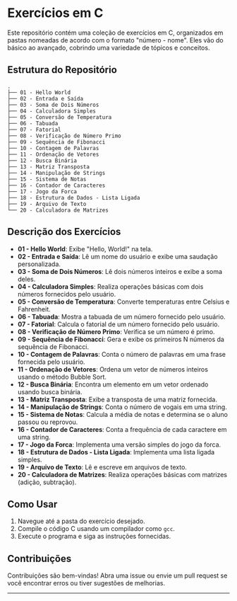 
# Exercícios em C

Este repositório contém uma coleção de exercícios em C, organizados em pastas nomeadas de acordo com o formato "número - nome". Eles vão do básico ao avançado, cobrindo uma variedade de tópicos e conceitos.

## Estrutura do Repositório

```
.
├── 01 - Hello World
├── 02 - Entrada e Saída
├── 03 - Soma de Dois Números
├── 04 - Calculadora Simples
├── 05 - Conversão de Temperatura
├── 06 - Tabuada
├── 07 - Fatorial
├── 08 - Verificação de Número Primo
├── 09 - Sequência de Fibonacci
├── 10 - Contagem de Palavras
├── 11 - Ordenação de Vetores
├── 12 - Busca Binária
├── 13 - Matriz Transposta
├── 14 - Manipulação de Strings
├── 15 - Sistema de Notas
├── 16 - Contador de Caracteres
├── 17 - Jogo da Forca
├── 18 - Estrutura de Dados - Lista Ligada
├── 19 - Arquivo de Texto
└── 20 - Calculadora de Matrizes

```

## Descrição dos Exercícios


- **01 - Hello World**: Exibe "Hello, World!" na tela.
- **02 - Entrada e Saída**: Lê um nome do usuário e exibe uma saudação personalizada.
- **03 - Soma de Dois Números**: Lê dois números inteiros e exibe a soma deles.
- **04 - Calculadora Simples**: Realiza operações básicas com dois números fornecidos pelo usuário.
- **05 - Conversão de Temperatura**: Converte temperaturas entre Celsius e Fahrenheit.
- **06 - Tabuada**: Mostra a tabuada de um número fornecido pelo usuário.
- **07 - Fatorial**: Calcula o fatorial de um número fornecido pelo usuário.
- **08 - Verificação de Número Primo**: Verifica se um número é primo.
- **09 - Sequência de Fibonacci**: Gera e exibe os primeiros N números da sequência de Fibonacci.
- **10 - Contagem de Palavras**: Conta o número de palavras em uma frase fornecida pelo usuário.
- **11 - Ordenação de Vetores**: Ordena um vetor de números inteiros usando o método Bubble Sort.
- **12 - Busca Binária**: Encontra um elemento em um vetor ordenado usando busca binária.
- **13 - Matriz Transposta**: Exibe a transposta de uma matriz fornecida.
- **14 - Manipulação de Strings**: Conta o número de vogais em uma string.
- **15 - Sistema de Notas**: Calcula a média de notas e determina se o aluno passou ou reprovou.
- **16 - Contador de Caracteres**: Conta a frequência de cada caractere em uma string.
- **17 - Jogo da Forca**: Implementa uma versão simples do jogo da forca.
- **18 - Estrutura de Dados - Lista Ligada**: Implementa uma lista ligada simples.
- **19 - Arquivo de Texto**: Lê e escreve em arquivos de texto.
- **20 - Calculadora de Matrizes**: Realiza operações básicas com matrizes (adição, subtração).

## Como Usar

1. Navegue até a pasta do exercício desejado.
2. Compile o código C usando um compilador como `gcc`.
3. Execute o programa e siga as instruções fornecidas.

## Contribuições

Contribuições são bem-vindas! Abra uma issue ou envie um pull request se você encontrar erros ou tiver sugestões de melhorias.

---
